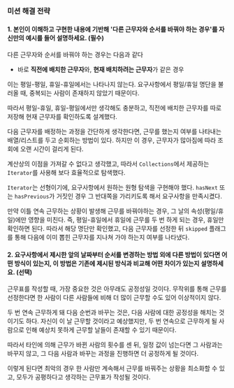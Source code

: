 ### 미션 해결 전략 
#### 1. 본인이 이해하고 구현한 내용에 기반해 '다른 근무자와 순서를 바꿔야 하는 경우'를 자신만의 예시를 들어 설명하세요. (필수)       

다른 근무자와 순서를 바꿔야 하는 경우는 다음과 같다
- 바로 **직전에 배치한 근무자**와, **현재 배치하려는 근무자**가 같은 경우

이는 평일-평일, 휴일-휴일에서는 나타나지 않는다. 요구사항에서 평일/휴일 명단을 불러올 때, 중복되는 사람이 존재하지 않았기 때문이다.

따라서 평일-휴일, 휴일-평일에서만 생각해도 충분하고, 직전에 배치한 근무자를 따로 저장해 현재 근무자를 확인하도록 설계했다.

다음 근무자를 배정하는 과정을 간단하게 생각한다면, 근무를 했는지 여부를 나타내는 배열/리스트를 두고 순회하는 방법이 있다. 하지만 이 경우, 근무자가 많아짐에 따라 조회에 오랜 시간이 걸리게 된다.

계산상의 이점을 가져갈 수 없다고 생각했고, 따라서 `Collections`에서 제공하는 `Iterator`를 사용해 보다 효율적으로 탐색했다.

`Iterator`는 선형이기에, 요구사항에서 원하는 원형 탐색을 구현해야 했다. `hasNext` 또는 `hasPrevious`가 거짓인 경우 그 반대쪽을 가리키도록 해서 요구사항을 만족시켰다. 

만약 이틀 연속 근무하는 상황이 발생해 근무를 바꿔야하는 경우, 그 날의 속성(평일/휴일)에만 영향을 미친다. 즉, 평일-휴일에서 휴일에 근무를 두 번 하게 되는 경우, 휴일만 확인하면 된다. 따라서 해당 명단만 확인했고, 다음 근무자를 선정한 뒤 `skipped` 플래그를 통해 다음에 이미 뽑힌 근무자를 지나쳐 가야 하는지 여부를 나타냈다.

#### 2. 요구사항에서 제시한 앞의 날짜부터 순서를 변경하는 방법 외에 다른 방법이 있다면 어떤 방식이 있는지, 이 방법은 기존에 제시된 방식과 비교해 어떤 차이가 있는지 설명하세요. (선택)

근무표를 작성할 때, 가장 중요한 것은 아무래도 공정성일 것이다. 무작위를 통해 근무를 선정한다면 한 사람이 다른 사람들에 비해 더 많이 근무할 수도 있어 이상적이지 않다.

두 번 연속 근무하게 돼 다음 순번과 바꾸는 것은, 다음 사람에 대한 공정성을 해치는 것이기도 하다. 자신이 이 날 근무할 것이라고 예상했지만, 두 번 연속으로 근무하게 될 사람으로 인해 예상치 못하게 근무할 날들이 존재할 수 있기 때문이다.

따라서 타인에 의해 근무가 바뀐 사람의 횟수를 센 뒤, 일정 값이 넘는다면 그 사람과는 바꾸지 않고, 그 다음 사람과 바꾸는 과정을 진행하면 더 공정하게 될 것이다.

이렇게 된다면 최악의 경우 한 사람만 계속해서 근무를 바꿔주는 상황을 최소화할 수 있고, 모두가 공평하다고 생각하는 근무표가 작성될 것이다.
